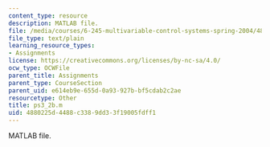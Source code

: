 ```yaml
---
content_type: resource
description: MATLAB file.
file: /media/courses/6-245-multivariable-control-systems-spring-2004/4880225d4488c3389dd33f19005fdff1_ps3_2b.m
file_type: text/plain
learning_resource_types:
- Assignments
license: https://creativecommons.org/licenses/by-nc-sa/4.0/
ocw_type: OCWFile
parent_title: Assignments
parent_type: CourseSection
parent_uid: e614eb9e-655d-0a93-927b-bf5cdab2c2ae
resourcetype: Other
title: ps3_2b.m
uid: 4880225d-4488-c338-9dd3-3f19005fdff1
---
```

MATLAB file.